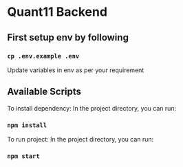# Quant11 Backend

## First setup env by following
### `cp .env.example .env`
Update variables in env as per your requirement

## Available Scripts

To install dependency:
In the project directory, you can run:
### `npm install`

To run project:
In the project directory, you can run:

### `npm start`
